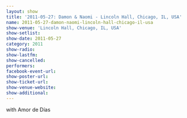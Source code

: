 ```yaml
---
layout: show
title: '2011-05-27: Damon & Naomi - Lincoln Hall, Chicago, IL, USA'
name: 2011-05-27-damon-naomi-lincoln-hall-chicago-il-usa
show-venue: 'Lincoln Hall, Chicago, IL, USA'
show-setlist: 
show-date: 2011-05-27
category: 2011
show-radio: 
show-lastfm: 
show-cancelled: 
performers: 
facebook-event-url: 
show-poster-url: 
show-ticket-url: 
show-venue-website: 
show-additional: 
---
```


with Amor de Días